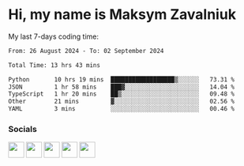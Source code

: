 Hi, my name is Maksym Zavalniuk
========================================================================================================================================

My last 7-days coding time:
<!--START_SECTION:waka-->

```txt
From: 26 August 2024 - To: 02 September 2024

Total Time: 13 hrs 43 mins

Python       10 hrs 19 mins  ██████████████████▒░░░░░░   73.31 %
JSON         1 hr 58 mins    ███▓░░░░░░░░░░░░░░░░░░░░░   14.04 %
TypeScript   1 hr 20 mins    ██▒░░░░░░░░░░░░░░░░░░░░░░   09.48 %
Other        21 mins         ▓░░░░░░░░░░░░░░░░░░░░░░░░   02.56 %
YAML         3 mins          ░░░░░░░░░░░░░░░░░░░░░░░░░   00.46 %
```

<!--END_SECTION:waka-->


### Socials

<p align="left"> <a href="https://www.dev.to/mezgoodle" target="_blank" rel="noreferrer"><img src="https://raw.githubusercontent.com/danielcranney/readme-generator/main/public/icons/socials/devdotto.svg" width="32" height="32" /></a> <a href="https://discord.com/users/mezgoodle" target="_blank" rel="noreferrer"><img src="https://raw.githubusercontent.com/danielcranney/readme-generator/main/public/icons/socials/discord.svg" width="32" height="32" /></a> <a href="https://www.github.com/mezgoodle" target="_blank" rel="noreferrer"><img src="https://raw.githubusercontent.com/danielcranney/readme-generator/main/public/icons/socials/github.svg" width="32" height="32" /></a> <a href="http://www.instagram.com/sylvenis" target="_blank" rel="noreferrer"><img src="https://raw.githubusercontent.com/danielcranney/readme-generator/main/public/icons/socials/instagram.svg" width="32" height="32" /></a> <a href="https://www.linkedin.com/in/maksym-zavalniuk-ba4a72193" target="_blank" rel="noreferrer"><img src="https://raw.githubusercontent.com/danielcranney/readme-generator/main/public/icons/socials/linkedin.svg" width="32" height="32" /></a></p>
